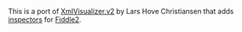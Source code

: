 This is a port of [XmlVisualizer.v2](http://xmlvisualizer.codeplex.com/) by  Lars Hove Christiansen that adds [inspectors](http://www.fiddler2.com/fiddler/dev/inspectors.asp) for [Fiddle2](http://www.fiddler2.com).
